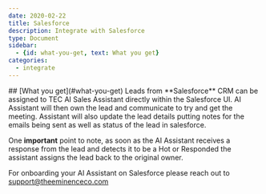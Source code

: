 ```yaml
---
date: 2020-02-22
title: Salesforce  
description: Integrate with Salesforce 
type: Document
sidebar:
  - {id: what-you-get, text: What you get}
categories:
  - integrate
---
```


<a name="what-you-get"/>
## [What you get](#what-you-get)
Leads from **Salesforce** CRM can be assigned to TEC AI Sales Assistant directly within the Salesforce UI. AI Assistant will then own the lead and communicate to try and get the meeting. Assistant will also update the lead details putting notes for the emails being sent as well as status of the lead in salesforce. 

One **important** point to note, as soon as the AI Assistant receives a response from the lead and detects it to be a Hot or Responded the assistant assigns the lead back to the original owner.

For onboarding your AI Assistant on Salesforce please reach out to support@theeminenceco.com